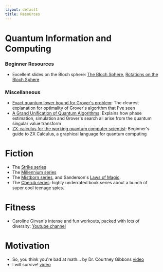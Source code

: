 ```yaml
---
layout: default
title: Resources
---
```


# Quantum Information and Computing
### Beginner Resources
- Excellent slides on the Bloch sphere: [The Bloch Sphere](http://www.vcpc.univie.ac.at/~ian/hotlist/qc/talks/bloch-sphere.pdf), [Rotations on the Bloch Sphere](http://www.vcpc.univie.ac.at/~ian/hotlist/qc/talks/bloch-sphere-rotations.pdf)

### Miscellaneous
- [Exact quantum lower bound for Grover's problem](https://arxiv.org/abs/0810.3647): The clearest explanation for optimality of Grover's algorithm that I've seen 
- [A Grand Unification of Quantum Algorithms](https://arxiv.org/abs/2105.02859): Explains how phase estimation, simulation and Grover's search all arise from the quantum singular value transform
- [ZX-calculus for the working quantum computer scientist](https://arxiv.org/abs/2012.13966): Beginner's guide to ZX Calculus, a graphical language for quantum computing

# Fiction
- The [Strike series](https://www.goodreads.com/series/108050-cormoran-strike)
- The [Millennium series](https://www.goodreads.com/series/44598-millennium)
- The [Mistborn series](https://www.brandonsanderson.com/the-mistborn-saga-the-original-trilogy/#FINALEMPIRE), and Sanderson's [Laws of Magic](https://www.brandonsanderson.com/sandersons-first-law/).
- The [Cherub series](https://www.goodreads.com/series/55394-cherub): highly underrated book series about a bunch of super cool teenage spies.

# Fitness
- Caroline Girvan's intense and fun workouts, packed with lots of diversity: [Youtube channel](https://www.youtube.com/c/CarolineGirvan)

# Motivation
- So, you think you're bad at math... by Dr. Courtney Gibbons [video](https://youtu.be/kenf8E1RuoA)
- I will survive! [video](https://youtu.be/4Wl-3kadvgw) 

<script src="https://utteranc.es/client.js"
        repo="Tinkidinki/tinkidinki.github.io"
        issue-term="pathname"
        label="Comment"
        theme="github-light"
        crossorigin="anonymous"
        async>
</script>
